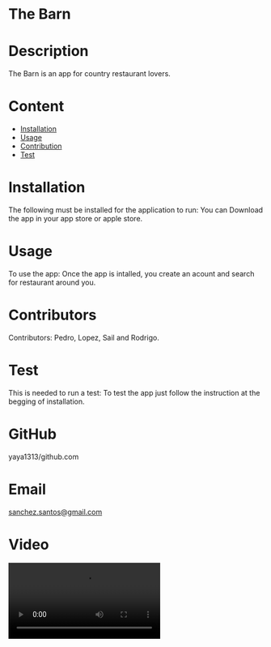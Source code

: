 # The Barn

# Description
The Barn is an app for country restaurant lovers.

# Content
* [Installation](#installation)
* [Usage](#usage)
* [Contribution](#contribution)
* [Test](#test)

# Installation
The following must be installed for the application to run:
You can Download the app in your app store or apple store. 

# Usage
To use the app:
 Once the app is intalled, you create an acount and search for restaurant around you.

# Contributors
Contributors: Pedro, Lopez, Sail and Rodrigo.

# Test
This is needed to run a test: 
To test the app just follow the instruction at the begging of installation.

# GitHub
yaya1313/github.com

# Email
sanchez.santos@gmail.com

# Video
![Screenshot](./ReadMe/3_3_2024,%2012_55_10%20PM%20-%20Screen%20-%20Untitled%20video.webm)
